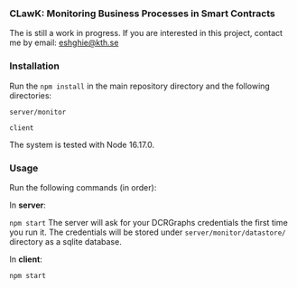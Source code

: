 ### CLawK: Monitoring Business Processes in Smart Contracts

The is still a work in progress. If you are interested in this project, contact me by email: eshghie@kth.se

### Installation

Run the `npm install` in the main repository directory and the following directories:

`server/monitor`

`client`

The system is tested with Node 16.17.0.

### Usage

Run the following commands (in order):

In **server**:

`npm start`
The server will ask for your DCRGraphs credentials the first time you run it. The credentials will be stored under `server/monitor/datastore/` directory as a sqlite database.

In **client**:

`npm start`
